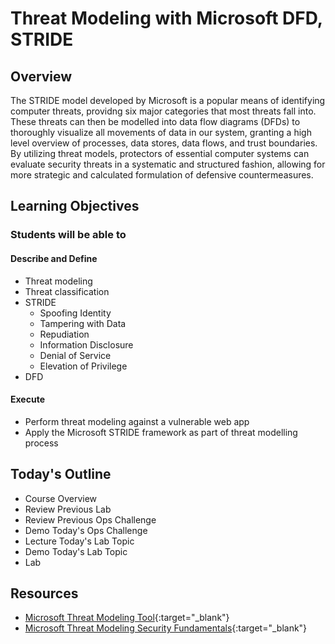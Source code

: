 # Threat Modeling with Microsoft DFD, STRIDE

## Overview

The STRIDE model developed by Microsoft is a popular means of identifying computer threats, providng six major categories that most threats fall into. These threats can then be modelled into data flow diagrams (DFDs) to thoroughly visualize all movements of data in our system, granting a high level overview of processes, data stores, data flows, and trust boundaries. By utilizing threat models, protectors of essential computer systems can evaluate security threats in a systematic and structured fashion, allowing for more strategic and calculated formulation of defensive countermeasures.

## Learning Objectives

### Students will be able to

#### Describe and Define

- Threat modeling
- Threat classification
- STRIDE
  - Spoofing Identity
  - Tampering with Data
  - Repudiation
  - Information Disclosure
  - Denial of Service
  - Elevation of Privilege
- DFD

#### Execute

- Perform threat modeling against a vulnerable web app
- Apply the Microsoft STRIDE framework as part of threat modelling process

## Today's Outline

- Course Overview
- Review Previous Lab
- Review Previous Ops Challenge
- Demo Today's Ops Challenge
- Lecture Today's Lab Topic
- Demo Today's Lab Topic
- Lab

## Resources

- [Microsoft Threat Modeling Tool](https://docs.microsoft.com/en-us/azure/security/develop/threat-modeling-tool-getting-started){:target="_blank"}
- [Microsoft Threat Modeling Security Fundamentals](https://docs.microsoft.com/en-us/learn/paths/tm-threat-modeling-fundamentals/){:target="_blank"}
